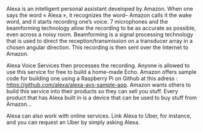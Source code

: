   Alexa is an intelligent personal assistant developed by Amazon. When one says the word « Alexa », it recognizes the word– Amazon calls it
the wake word, and it starts recording one’s voice. 7 microphones and the beamforming technology allow the recording to be as accurate
as possible, even across a noisy room. Beamforming is a signal processing technology that is used to direct the reception/transmission
on a transducer array in a chosen angular direction. This recording is then sent over the Internet to Amazon.

  Alexa Voice Services then processes the recording. Anyone is allowed to use this service for free to build a home-made Echo. Amazon
offers sample code for building one using a Raspberry Pi on Github at this adress : https://github.com/alexa/alexa-avs-sample-app. Amazon
wants others to build this service into their products so they can sell you stuff. Every product that has Alexa built in is a device
that can be used to buy stuff from Amazon... 

  Alexa can also work with online services. Link Alexa to Uber, for instance, and you can request an Uber by simply asking Alexa. 
